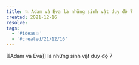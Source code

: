 ```yaml
---
title: 💥 Adam và Eva là những sinh vật duy độ 7
created: 2021-12-16
resolve: 
tags:
  - '#ideas💥'
  - '#created/21/12/16'
---
```


[[Adam và Eva]] là những sinh vật duy độ 7
